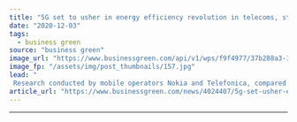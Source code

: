 ```yaml
---
title: "5G set to usher in energy efficiency revolution in telecoms, study finds"
date: "2020-12-03"
tags: 
  - business green
source: "business green"
image_url: "https://www.businessgreen.com/api/v1/wps/f9f4977/37b288a3-15d9-4d5f-a3e4-31c8f18a3808/4/5G-tower-185x114.jpg"
image_fp: "/assets/img/post_thumbnails/157.jpg"
lead: "
 Research conducted by mobile operators Nokia and Telefonica, compared 5G to legacy networks including 4G, finding the former to be far more efficient ..."
article_url: "https://www.businessgreen.com/news/4024407/5g-set-usher-energy-efficiency-revolution-telecoms-study"
---
```


---
